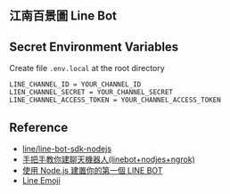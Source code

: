 ## 江南百景圖 Line Bot

## Secret Environment Variables

Create file `.env.local` at the root directory

```
LINE_CHANNEL_ID = YOUR_CHANNEL_ID
LIEN_CHANNEL_SECRET = YOUR_CHANNEL_SECRET
LINE_CHANNEL_ACCESS_TOKEN = YOUR_CHANNEL_ACCESS_TOKEN
```

## Reference

- [line/line-bot-sdk-nodejs](https://github.com/line/line-bot-sdk-nodejs)
- [手把手教你建聊天機器人(linebot+nodjes+ngrok)
  ](https://medium.com/@mengchiang000/%E6%89%8B%E6%8A%8A%E6%89%8B%E6%95%99%E4%BD%A0%E5%BB%BA%E8%81%8A%E5%A4%A9%E6%A9%9F%E5%99%A8%E4%BA%BA-linebot-nodjes-ngrok-7ad028d97a07)
- [使用 Node.js 建置你的第一個 LINE BOT](https://medium.com/pyradise/%E4%BD%BF%E7%94%A8node-js%E5%BB%BA%E7%BD%AE%E4%BD%A0%E7%9A%84%E7%AC%AC%E4%B8%80%E5%80%8Bline-bot-590b7ba7a28a)
- [Line Emoji](https://help.salesforce.com/articleView?id=mc_gc_dynamically_add_emoji_to_a_message.htm&type=5)
